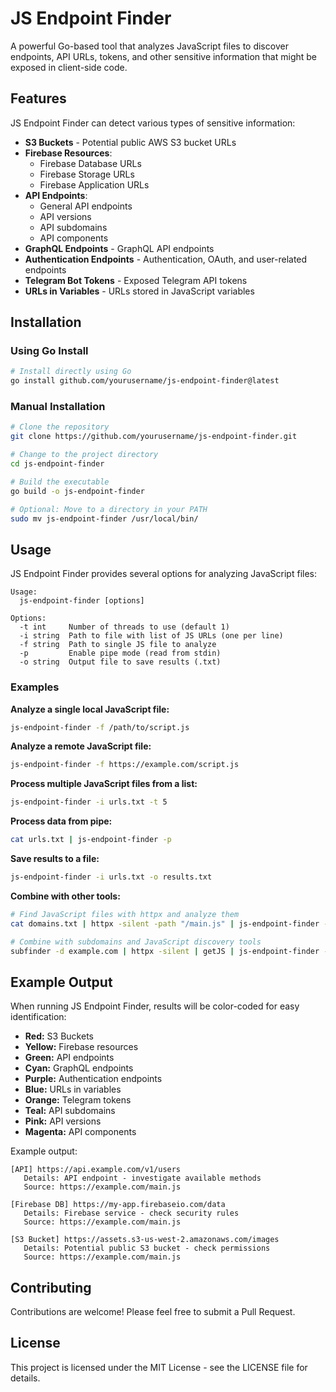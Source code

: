 # JS Endpoint Finder

A powerful Go-based tool that analyzes JavaScript files to discover endpoints, API URLs, tokens, and other sensitive information that might be exposed in client-side code.

## Features

JS Endpoint Finder can detect various types of sensitive information:

- **S3 Buckets** - Potential public AWS S3 bucket URLs
- **Firebase Resources**:
  - Firebase Database URLs
  - Firebase Storage URLs
  - Firebase Application URLs
- **API Endpoints**:
  - General API endpoints
  - API versions
  - API subdomains
  - API components
- **GraphQL Endpoints** - GraphQL API endpoints
- **Authentication Endpoints** - Authentication, OAuth, and user-related endpoints
- **Telegram Bot Tokens** - Exposed Telegram API tokens
- **URLs in Variables** - URLs stored in JavaScript variables

## Installation

### Using Go Install

```bash
# Install directly using Go
go install github.com/yourusername/js-endpoint-finder@latest
```

### Manual Installation

```bash
# Clone the repository
git clone https://github.com/yourusername/js-endpoint-finder.git

# Change to the project directory
cd js-endpoint-finder

# Build the executable
go build -o js-endpoint-finder

# Optional: Move to a directory in your PATH
sudo mv js-endpoint-finder /usr/local/bin/
```

## Usage

JS Endpoint Finder provides several options for analyzing JavaScript files:

```
Usage:
  js-endpoint-finder [options]

Options:
  -t int     Number of threads to use (default 1)
  -i string  Path to file with list of JS URLs (one per line)
  -f string  Path to single JS file to analyze
  -p         Enable pipe mode (read from stdin)
  -o string  Output file to save results (.txt)
```

### Examples

**Analyze a single local JavaScript file:**
```bash
js-endpoint-finder -f /path/to/script.js
```

**Analyze a remote JavaScript file:**
```bash
js-endpoint-finder -f https://example.com/script.js
```

**Process multiple JavaScript files from a list:**
```bash
js-endpoint-finder -i urls.txt -t 5
```

**Process data from pipe:**
```bash
cat urls.txt | js-endpoint-finder -p
```

**Save results to a file:**
```bash
js-endpoint-finder -i urls.txt -o results.txt
```

**Combine with other tools:**
```bash
# Find JavaScript files with httpx and analyze them
cat domains.txt | httpx -silent -path "/main.js" | js-endpoint-finder -p

# Combine with subdomains and JavaScript discovery tools
subfinder -d example.com | httpx -silent | getJS | js-endpoint-finder -p
```

## Example Output

When running JS Endpoint Finder, results will be color-coded for easy identification:

- **Red:** S3 Buckets
- **Yellow:** Firebase resources
- **Green:** API endpoints
- **Cyan:** GraphQL endpoints
- **Purple:** Authentication endpoints
- **Blue:** URLs in variables
- **Orange:** Telegram tokens
- **Teal:** API subdomains
- **Pink:** API versions
- **Magenta:** API components

Example output:
```
[API] https://api.example.com/v1/users
   Details: API endpoint - investigate available methods
   Source: https://example.com/main.js

[Firebase DB] https://my-app.firebaseio.com/data
   Details: Firebase service - check security rules
   Source: https://example.com/main.js

[S3 Bucket] https://assets.s3-us-west-2.amazonaws.com/images
   Details: Potential public S3 bucket - check permissions
   Source: https://example.com/main.js
```

## Contributing

Contributions are welcome! Please feel free to submit a Pull Request.

## License

This project is licensed under the MIT License - see the LICENSE file for details.

